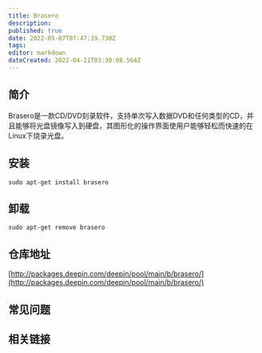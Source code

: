 ```yaml
---
title: Brasero
description: 
published: true
date: 2022-05-07T07:47:19.730Z
tags: 
editor: markdown
dateCreated: 2022-04-21T03:30:08.564Z
---
```


## 简介

Brasero是一款CD/DVD刻录软件，支持单次写入数据DVD和任何类型的CD，并且能够将光盘镜像写入到硬盘，其图形化的操作界面使用户能够轻松而快速的在Linux下烧录光盘。

## 安装

`sudo apt-get install brasero`

## 卸载

`sudo apt-get remove brasero`

## 仓库地址

[http://packages.deepin.com/deepin/pool/main/b/brasero/](http://packages.deepin.com/deepin/pool/main/b/brasero/)

## 常见问题

## 相关链接
